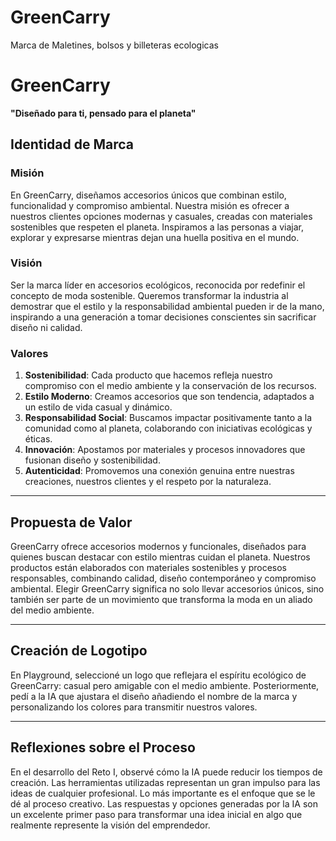 # GreenCarry
Marca de Maletines, bolsos y billeteras ecologicas
# GreenCarry  
**"Diseñado para ti, pensado para el planeta"**

## Identidad de Marca

### Misión  
En GreenCarry, diseñamos accesorios únicos que combinan estilo, funcionalidad y compromiso ambiental. Nuestra misión es ofrecer a nuestros clientes opciones modernas y casuales, creadas con materiales sostenibles que respeten el planeta. Inspiramos a las personas a viajar, explorar y expresarse mientras dejan una huella positiva en el mundo.  

### Visión  
Ser la marca líder en accesorios ecológicos, reconocida por redefinir el concepto de moda sostenible. Queremos transformar la industria al demostrar que el estilo y la responsabilidad ambiental pueden ir de la mano, inspirando a una generación a tomar decisiones conscientes sin sacrificar diseño ni calidad.  

### Valores  
1. **Sostenibilidad**: Cada producto que hacemos refleja nuestro compromiso con el medio ambiente y la conservación de los recursos.  
2. **Estilo Moderno**: Creamos accesorios que son tendencia, adaptados a un estilo de vida casual y dinámico.  
3. **Responsabilidad Social**: Buscamos impactar positivamente tanto a la comunidad como al planeta, colaborando con iniciativas ecológicas y éticas.  
4. **Innovación**: Apostamos por materiales y procesos innovadores que fusionan diseño y sostenibilidad.  
5. **Autenticidad**: Promovemos una conexión genuina entre nuestras creaciones, nuestros clientes y el respeto por la naturaleza.  

---

## Propuesta de Valor  
GreenCarry ofrece accesorios modernos y funcionales, diseñados para quienes buscan destacar con estilo mientras cuidan el planeta. Nuestros productos están elaborados con materiales sostenibles y procesos responsables, combinando calidad, diseño contemporáneo y compromiso ambiental. Elegir GreenCarry significa no solo llevar accesorios únicos, sino también ser parte de un movimiento que transforma la moda en un aliado del medio ambiente.  

---

## Creación de Logotipo  
En Playground, seleccioné un logo que reflejara el espíritu ecológico de GreenCarry: casual pero amigable con el medio ambiente. Posteriormente, pedí a la IA que ajustara el diseño añadiendo el nombre de la marca y personalizando los colores para transmitir nuestros valores.  

---

## Reflexiones sobre el Proceso  
En el desarrollo del Reto I, observé cómo la IA puede reducir los tiempos de creación. Las herramientas utilizadas representan un gran impulso para las ideas de cualquier profesional. Lo más importante es el enfoque que se le dé al proceso creativo. Las respuestas y opciones generadas por la IA son un excelente primer paso para transformar una idea inicial en algo que realmente represente la visión del emprendedor.  

